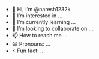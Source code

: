 - 👋 Hi, I’m @naresh1232k
- 👀 I’m interested in ...
- 🌱 I’m currently learning ...
- 💞️ I’m looking to collaborate on ...
- 📫 How to reach me ...
- 😄 Pronouns: ...
- ⚡ Fun fact: ...

<!---
naresh1232k/naresh1232k is a ✨ special ✨ repository because its `README.md` (this file) appears on your GitHub profile.
You can click the Preview link to take a look at your changes.
--->
